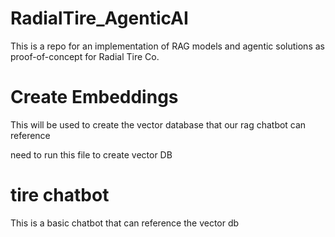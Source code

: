 # RadialTire_AgenticAI
This is a repo for an implementation of RAG models and agentic solutions as proof-of-concept for Radial Tire Co.


# Create Embeddings

This will be used to create the vector database that our rag chatbot can reference

need to run this file to create vector DB


# tire chatbot

This is a basic chatbot that can reference the vector db